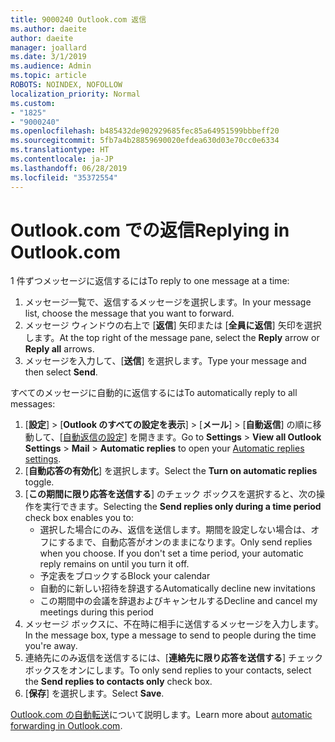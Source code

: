 ```yaml
---
title: 9000240 Outlook.com 返信
ms.author: daeite
author: daeite
manager: joallard
ms.date: 3/1/2019
ms.audience: Admin
ms.topic: article
ROBOTS: NOINDEX, NOFOLLOW
localization_priority: Normal
ms.custom:
- "1825"
- "9000240"
ms.openlocfilehash: b485432de902929685fec85a64951599bbbeff20
ms.sourcegitcommit: 5fb7a4b28859690020efdea630d03e70cc0e6334
ms.translationtype: HT
ms.contentlocale: ja-JP
ms.lasthandoff: 06/28/2019
ms.locfileid: "35372554"
---
```

# <a name="replying-in-outlookcom"></a><span data-ttu-id="a252e-102">Outlook.com での返信</span><span class="sxs-lookup"><span data-stu-id="a252e-102">Replying in Outlook.com</span></span>

<span data-ttu-id="a252e-103">1 件ずつメッセージに返信するには</span><span class="sxs-lookup"><span data-stu-id="a252e-103">To reply to one message at a time:</span></span>

1. <span data-ttu-id="a252e-104">メッセージ一覧で、返信するメッセージを選択します。</span><span class="sxs-lookup"><span data-stu-id="a252e-104">In your message list, choose the message that you want to forward.</span></span>
2. <span data-ttu-id="a252e-105">メッセージ ウィンドウの右上で [**返信**] 矢印または [**全員に返信**] 矢印を選択します。</span><span class="sxs-lookup"><span data-stu-id="a252e-105">At the top right of the message pane, select the **Reply** arrow or **Reply all** arrows.</span></span>
3. <span data-ttu-id="a252e-106">メッセージを入力して、[**送信**] を選択します。</span><span class="sxs-lookup"><span data-stu-id="a252e-106">Type your message and then select **Send**.</span></span>

<span data-ttu-id="a252e-107">すべてのメッセージに自動的に返信するには</span><span class="sxs-lookup"><span data-stu-id="a252e-107">To automatically reply to all messages:</span></span>

1. <span data-ttu-id="a252e-108">[**設定**] > [**Outlook のすべての設定を表示**] > [**メール**] > [**自動返信**] の順に移動して、[[自動返信の設定](https://outlook.live.com/mail/options/mail/automaticReplies)] を開きます。</span><span class="sxs-lookup"><span data-stu-id="a252e-108">Go to **Settings** > **View all Outlook Settings** > **Mail** > **Automatic replies** to open your [Automatic replies settings](https://outlook.live.com/mail/options/mail/automaticReplies).</span></span>
2. <span data-ttu-id="a252e-109">[**自動応答の有効化**] を選択します。</span><span class="sxs-lookup"><span data-stu-id="a252e-109">Select the **Turn on automatic replies** toggle.</span></span>
3. <span data-ttu-id="a252e-110">[**この期間に限り応答を送信する**] のチェック ボックスを選択すると、次の操作を実行できます。</span><span class="sxs-lookup"><span data-stu-id="a252e-110">Selecting the **Send replies only during a time period** check box enables you to:</span></span>
    - <span data-ttu-id="a252e-p101">選択した場合にのみ、返信を送信します。期間を設定しない場合は、オフにするまで、自動応答がオンのままになります。</span><span class="sxs-lookup"><span data-stu-id="a252e-p101">Only send replies when you choose. If you don't set a time period, your automatic reply remains on until you turn it off.</span></span>
    - <span data-ttu-id="a252e-113">予定表をブロックする</span><span class="sxs-lookup"><span data-stu-id="a252e-113">Block your calendar</span></span>
    - <span data-ttu-id="a252e-114">自動的に新しい招待を辞退する</span><span class="sxs-lookup"><span data-stu-id="a252e-114">Automatically decline new invitations</span></span>
    - <span data-ttu-id="a252e-115">この期間中の会議を辞退およびキャンセルする</span><span class="sxs-lookup"><span data-stu-id="a252e-115">Decline and cancel my meetings during this period</span></span>
4. <span data-ttu-id="a252e-116">メッセージ ボックスに、不在時に相手に送信するメッセージを入力します。</span><span class="sxs-lookup"><span data-stu-id="a252e-116">In the message box, type a message to send to people during the time you're away.</span></span>
5. <span data-ttu-id="a252e-117">連絡先にのみ返信を送信するには、[**連絡先に限り応答を送信する**] チェック ボックスをオンにします。</span><span class="sxs-lookup"><span data-stu-id="a252e-117">To only send replies to your contacts, select the **Send replies to contacts only** check box.</span></span>
6. <span data-ttu-id="a252e-118">[**保存**] を選択します。</span><span class="sxs-lookup"><span data-stu-id="a252e-118">Select **Save**.</span></span>

<span data-ttu-id="a252e-119">[Outlook.com の自動転送](https://support.office.com/article/14614626-9855-48dc-a986-dec81d07b1a0)について説明します。</span><span class="sxs-lookup"><span data-stu-id="a252e-119">Learn more about [automatic forwarding in Outlook.com](https://support.office.com/article/14614626-9855-48dc-a986-dec81d07b1a0).</span></span>